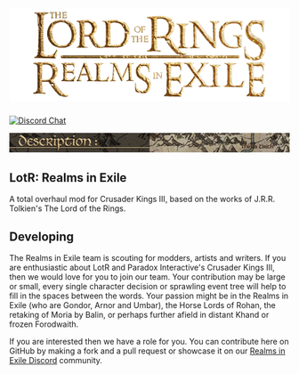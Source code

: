![Realms in Exile](/art/logo/LotRRealmsInExileWideLayoutSmall.png)
============================================================

[![Discord Chat](http://img.shields.io/discord/751097183448727552.svg?logo=discord)](https://discord.gg/FKr4Zbr)


![Description](/art/banners/RealmsDescription.png)
## LotR: Realms in Exile
A total overhaul mod for Crusader Kings III, based on the works of J.R.R. Tolkien's The Lord of the Rings.

## Developing
The Realms in Exile team is scouting for modders, artists and writers. If you are enthusiastic about LotR and Paradox Interactive's Crusader Kings III, then we would love for you to join our team. Your contribution may be large or small, every single character decision or sprawling event tree will help to fill in the spaces between the words. Your passion might be in the Realms in Exile (who are Gondor, Arnor and Umbar), the Horse Lords of Rohan, the retaking of Moria by Balin, or perhaps further afield in distant Khand or frozen Forodwaith.

If you are interested then we have a role for you. You can contribute here on GitHub by making a fork and a pull request or showcase it on our [Realms in Exile Discord](https://discord.gg/FKr4Zbr) community.